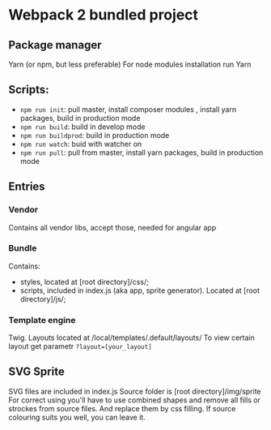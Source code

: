 # Webpack 2 bundled project #

## Package manager ##
Yarn (or npm, but less preferable)
For node modules installation run
    Yarn

##  Scripts:

+   `npm run init`: pull master, install composer modules , install yarn packages, build in production mode
+   `npm run build`: build in develop mode
+   `npm run buildprod`: build in production mode
+   `npm run watch`: buid with watcher on
+   `npm run pull`: pull from master, install yarn packages, build in production mode

## Entries ##

### Vendor ###
Contains all vendor libs, accept those, needed for angular app

### Bundle ###
Contains:
- styles, located at [root directory]/css/;
- scripts, included in index.js (aka app, sprite generator). Located at [root directory]/js/;

### Template engine ###
Twig. Layouts located  at /local/templates/.default/layouts/
To view certain layout get parametr `?layout=[your_layout]`

## SVG Sprite ##
SVG files are included in index.js
Source folder is [root directory]/img/sprite
For correct using you'll have to use combined shapes and remove all fills or strockes from source files. And replace them by css filling. If source colouring suits you well, you can leave it.





